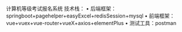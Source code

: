 <p>计算机等级考试报名系统
技术栈：
•   后端框架：springboot+pagehelper+easyExcel+redisSession+mysql
•   前端框架：vue+vuex+vue-router+vueX+axios+elementPlus
•   测试工具：postman</p>
<p>&nbsp;</p>

